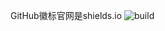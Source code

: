 <!--
 * @Author: 薛严 348352046@qq.com
 * @Date: 2023-06-06 09:14:57
 * @LastEditors: 薛严 348352046@qq.com
 * @LastEditTime: 2023-06-06 09:16:53
 * @FilePath: /xy-utils/README.md
 * @Description: 这是默认设置,请设置`customMade`, 打开koroFileHeader查看配置 进行设置: https://github.com/OBKoro1/koro1FileHeader/wiki/%E9%85%8D%E7%BD%AE
-->

GitHub徽标官网是shields.io
![build](https://img.shields.io/badge/build-passing-success.svg)
